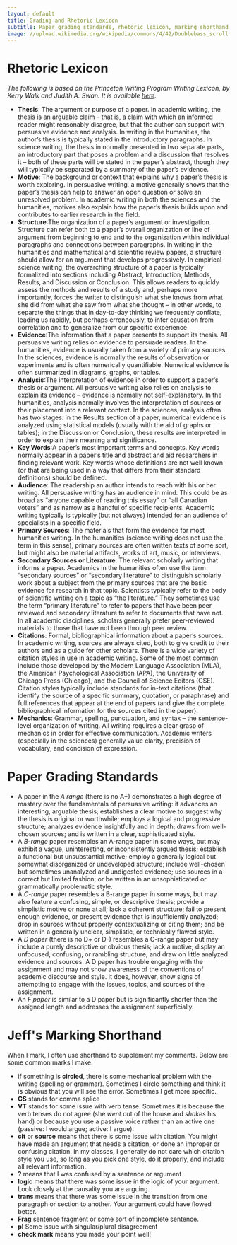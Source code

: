 ```yaml
---
layout: default
title: Grading and Rhetoric Lexicon
subtitle: Paper grading standards, rhetoric lexicon, marking shorthand
image: //upload.wikimedia.org/wikipedia/commons/4/42/Doublebass_scroll.jpg
---
```


# Rhetoric Lexicon
*The following is based on the Princeton Writing Program Writing Lexicon, by Kerry Walk and Judith A. Swan. It is available [here](http://www.princeton.edu/writing/university/resources/lexicon.pdf).*

* **Thesis**: The argument or purpose of a paper. In academic writing, the thesis is an arguable claim – that is, a claim with which an informed reader might reasonably disagree, but that the author can support with persuasive evidence and analysis. In writing in the humanities, the author’s thesis is typically stated in the introductory paragraphs. In science writing, the thesis in normally presented in two separate parts, an introductory part that poses a problem and a discussion that resolves it – both of these parts will be stated in the paper’s abstract, though they will typically be separated by a summary of the paper’s evidence.
* **Motive**: The background or context that explains why a paper’s thesis is worth exploring. In persuasive writing, a motive generally shows that the paper’s thesis can help to answer an open question or solve an unresolved problem. In academic writing in both the sciences and the humanities, motives also explain how the paper’s thesis builds upon and contributes to earlier research in the field.
* **Structure**:The organization of a paper’s argument or investigation. Structure can refer both to a paper’s overall organization or line of argument from beginning to end and to the organization within individual paragraphs and connections between paragraphs. In writing in the humanities and mathematical and scientific review papers, a structure should allow for an argument that develops progressively. In empirical science writing, the overarching structure of a paper is typically formalized into sections including Abstract, Introduction, Methods, Results, and Discussion or Conclusion. This allows readers to quickly assess the methods and results of a study and, perhaps more importantly, forces the writer to distinguish what she knows from what she did from what she saw from what she thought – in other words, to separate the things that in day-to-day thinking we frequently conflate, leading us rapidly, but perhaps erroneously, to infer causation from correlation and to generalize from our specific experience
* **Evidence**:The information that a paper presents to support its thesis. All persuasive writing relies on evidence to persuade readers. In the humanities, evidence is usually taken from a variety of primary sources. In the sciences, evidence is normally the results of observation or experiments and is often numerically quantifiable. Numerical evidence is often summarized in diagrams, graphs, or tables. 
* **Analysis**:The interpretation of evidence in order to support a paper’s thesis or argument. All persuasive writing also relies on analysis to explain its evidence – evidence is normally not self-explanatory. In the humanities, analysis normally involves the interpretation of sources or their placement into a relevant context. In the sciences, analysis often has two stages: in the Results section of a paper, numerical evidence is analyzed using statistical models (usually with the aid of graphs or tables); in the Discussion or Conclusion, these results are interpreted in order to explain their meaning and significance. 
* **Key Words**:A paper’s most important terms and concepts. Key words normally appear in a paper’s title and abstract and aid researchers in finding relevant work. Key words whose definitions are not well known (or that are being used in a way that differs from their standard definitions) should be defined.
* **Audience**: The readership an author intends to reach with his or her writing. All persuasive writing has an audience in mind. This could be as broad as “anyone capable of reading this essay” or “all Canadian voters” and as narrow as a handful of specific recipients. Academic writing typically is typically (but not always) intended for an audience of specialists in a specific field. 
* **Primary Sources**: The materials that form the evidence for most humanities writing. In the humanities (science writing does not use the term in this sense), primary sources are often written texts of some sort, but might also be material artifacts, works of art, music, or interviews. 
* **Secondary Sources or Literature**: The relevant scholarly writing that informs a paper. Academics in the humanities often use the term “secondary sources” or “secondary literature” to distinguish scholarly work about a subject from the primary sources that are the basic evidence for research in that topic. Scientists typically refer to the body of scientific writing on a topic as “the literature.” They sometimes use the term “primary literature” to refer to papers that have been peer reviewed and secondary literature to refer to documents that have not. In all academic disciplines, scholars generally prefer peer-reviewed materials to those that have not been through peer review.
* **Citations**: Formal, bibliographical information about a paper’s sources. In academic writing, sources are always cited, both to give credit to their authors and as a guide for other scholars. There is a wide variety of citation styles in use in academic writing. Some of the most common include those developed by the Modern Language Association (MLA), the American Psychological Association (APA), the University of Chicago Press (Chicago), and the Council of Science Editors (CSE). Citation styles typically include standards for in-text citations (that identify the source of a specific summary, quotation, or paraphrase) and full references that appear at the end of papers (and give the complete bibliographical information for the sources cited in the paper).
* **Mechanics**: Grammar, spelling, punctuation, and syntax – the sentence-level organization of writing. All writing requires a clear grasp of mechanics in order for effective communication. Academic writers (especially in the sciences) generally value clarity, precision of vocabulary, and concision of expression.

<!--
Structure
Main ideas: in written argument, in presentations, in images
Thesis statements, topic sentences, “the umbrella model/keyhole structure”
Order
Cohesion (“flow”) versus coherence (overall structure)
Transitions: between ideas, sentences, and sections (not just transition words or phrases)
Genre conventions that dictate structure
Evidence
Choosing between types of evidence
Research process: thinking, gathering evaluating, citing, summarizing, incorporating (non-linear)
Incorporating evidence with words and citations when appropriate
Incorporating QR into Rhetoric (example: understanding, creating and incorporating charts and graphs into text as well as writing about numerical information)
Incorporating images
Appeals: pathos, logos, ethos
Analysis
Choosing evidence
Explaining evidence
Connecting back to main idea
Connecting evidence to other parts of argument
Qualifying and clarifying ideas
Academic writing "moves": summarizing, agreeing/disagreeing, forwarding, taking an approach, etc.
Introduction to Academic Integrity 
Why academic writing uses styles and citations
When to cite 
Introduction to documentation styles: MLA, APA, etc.
Provide an online or text reference example of models
Plagiarism: unintentional, intentional and how to avoid it
Consequences of plagiarism
Mechanics
Encourage students to create personalized proofreading lists (as part of Rhetoric Action Plan activity: more to come)
Sensitive use of student examples for modeling editing
Discuss genre-induced mechanical errors/misunderstandings in conjunction with specific assignments (example: run-ons in analytical humanities writing, punctuation errors when incorporating quotes and citing research, subjective diction in science writing, past tense in academic summary)
-->

# Paper Grading Standards
* A paper in the *A range* (there is no A+) demonstrates a high degree of mastery over the fundamentals of persuasive writing: it advances an interesting, arguable thesis; establishes a clear motive to suggest why the thesis is original or worthwhile; employs a logical and progressive structure; analyzes evidence insightfully and in depth; draws from well-chosen sources; and is written in a clear, sophisticated style. 
* A *B-range* paper resembles an A-range paper in some ways, but may exhibit a vague, uninteresting, or inconsistently argued thesis; establish a functional but unsubstantial motive; employ a generally logical but somewhat disorganized or undeveloped structure; include well-chosen but sometimes unanalyzed and undigested evidence; use sources in a correct but limited fashion; or be written in an unsophisticated or grammatically problematic style. 
* A *C-range* paper resembles a B-range paper in some ways, but may also feature a confusing, simple, or descriptive thesis; provide a simplistic motive or none at all; lack a coherent structure; fail to present enough evidence, or present evidence that is insufficiently analyzed; drop in sources without properly contextualizing or citing them; and be written in a generally unclear, simplistic, or technically flawed style. 
* A *D paper* (there is no D+ or D-) resembles a C-range paper but may include a purely descriptive or obvious thesis; lack a motive; display an unfocused, confusing, or rambling structure; and draw on little analyzed evidence and sources. A D paper has trouble engaging with the assignment and may not show awareness of the conventions of academic discourse and style. It does, however, show signs of attempting to engage with the 
issues, topics, and sources of the assignment.
* An *F paper* is similar to a D paper but is significantly shorter than the assigned length and addresses the assignment superficially.

<!--
# General Speech	Criteria	
- The	average speech (grade	C)	should	meet	the	following	criteria:
	- Conform	to	the	generic	aspects	of	the	speech	assignment	
	- Be	ready	to	begin	and	end	the	presentation	at the	assigned	time	
	- Fulfill	any	special	requirements.	For	example:	bring	the	evaluation	sheet	to	class,	turn	in	or	make	available	your	sources,	using	the	minimum	amount	of	sources,	etc.
	- Have	a	clear	thesis and	motive
	- Have	an	identifiable	structure
	- Show	reasonable	directness	and	competence	in	delivery
- The	above	average	speech (grade	B)	should	meet	the	preceding	criteria	and	also:
	-  Deal	with	a	challenging	topic
	-   Fulfill	all	major	functions	of	a	speech	introduction	and	conclusion
	-    Display	clear	and	engaging	structure.	Exhibit	proficient	use	of	the	language	of	structure—transitions,	internal	previews,	internal	summaries,	and	signposts
	-     Support	thesis	and	main	points with	evidence	that	meets	the	tests	of	accuracy,	relevance,	objectivity,	and	sufficiency
	-      Be	delivered	skillfully	enough	so	as	not	to	distract	attention	from	the	speaker’s	thesis
- The	excellent speech (grade	A)	should	meet	all	the	preceding	criteria	and	also:
	- Constitute	a	genuine	contribution	by	the	speaker	to	the	knowledge	or	beliefs	of	the	audience
	-  Sustain	positive	interest,	feeling,	and/or	commitment	among	the	audience
	-  Contain	elements	of	vividness	and	special	interest	in	the	use	of	language
	-  Be	delivered	in	a	fluent,	polished	manner	that	strengthens	the	impact	of	the	speaker’s	message
- The	below	average	speech (grade	D	or	F)	is	seriously	deficient	in	the	criteria	required	for	the	C	speech.
-->


# Jeff's Marking Shorthand
When I mark, I often use shorthand to supplement my comments. Below are some common marks I make:

* if something is **circled**, there is some mechanical problem with the writing (spelling or grammar). Sometimes I circle something and think it is obvious that you will see the error. Sometimes I get more specific.
* **CS** stands for comma splice
* **VT** stands for some issue with verb tense. Sometimes it is because the verb tenses do not agree (she *went* out of the house and *shakes* his hand) or because you use a passive voice rather than an active one (passive: I would argue; active: I argue).
* **cit** or **source** means that there is some issue with citation. You might have made an argument that needs a citation, or done an improper or confusing citation. In my classes, I generally do not care which citation style you use, so long as you pick one style, do it properly, and include all relevant information.
* **?** means that I was confused by a sentence or argument
* **logic** means that there was some issue in the logic of your argument. Look closely at the causality you are arguing.
* **trans** means that there was some issue in the transition from one paragraph or section to another. Your argument could have flowed better.
* **Frag** sentence fragment or some sort of incomplete sentence.
* **pl** Some issue with singular/plural disagreement
* **check mark** means you made your point well!